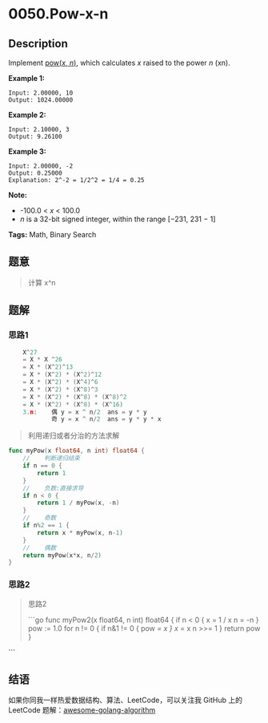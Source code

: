 # 0050.Pow-x-n

## Description

Implement [pow\(_x_, _n_\)](http://www.cplusplus.com/reference/valarray/pow/), which calculates _x_ raised to the power _n_ \(xn\).

**Example 1:**

```text
Input: 2.00000, 10
Output: 1024.00000
```

**Example 2:**

```text
Input: 2.10000, 3
Output: 9.26100
```

**Example 3:**

```text
Input: 2.00000, -2
Output: 0.25000
Explanation: 2^-2 = 1/2^2 = 1/4 = 0.25
```

**Note:**

* -100.0 &lt; _x_ &lt; 100.0
* _n_ is a 32-bit signed integer, within the range \[−231, 231 − 1\]

**Tags:** Math, Binary Search

## 题意

> 计算 x^n

## 题解

### 思路1

```go
    X^27
    = X * X ^26
    = X * (X^2)^13
    = X * (X^2) * (X^2)^12
    = X * (X^2) * (X^4)^6
    = X * (X^2) * (X^8)^3
    = X * (X^2) * (X^8) * (X^8)^2
    = X * (X^2) * (X^8) * (X^16)
    3.n:    偶 y = x ^ n/2  ans = y * y
            奇 y = x ^ n/2  ans = y * y * x
```

> 利用递归或者分治的方法求解

```go
func myPow(x float64, n int) float64 {
    //    判断递归结束
    if n == 0 {
        return 1
    }
    //    负数:直接求导
    if n < 0 {
        return 1 / myPow(x, -n)
    }
    //    奇数
    if n%2 == 1 {
        return x * myPow(x, n-1)
    }
    //    偶数
    return myPow(x*x, n/2)
}
```

### 思路2

> 思路2
>
> \`\`\`go func myPow2\(x float64, n int\) float64 { if n &lt; 0 { x = 1 / x n = -n } pow := 1.0 for n != 0 { if n&1 != 0 { pow _= x } x_ = x n &gt;&gt;= 1 } return pow }

\`\`\`

## 结语

如果你同我一样热爱数据结构、算法、LeetCode，可以关注我 GitHub 上的 LeetCode 题解：[awesome-golang-algorithm](https://github.com/Golang-Solutions/awesome-golang-algorithm)

